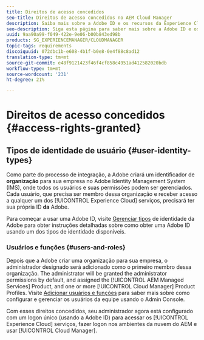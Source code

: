 ```yaml
---
title: Direitos de acesso concedidos
seo-title: Direitos de acesso concedidos no AEM Cloud Manager
description: Saiba mais sobre a Adobe ID e os recursos da Experience Cloud.
seo-description: Siga esta página para saber mais sobre a Adobe ID e os recursos da AEM Experience Cloud.
uuid: 9aa90a99-f049-422e-9e06-b00b843ed98b
products: SG_EXPERIENCEMANAGER/CLOUDMANAGER
topic-tags: requirements
discoiquuid: 072dbc1b-e608-4b1f-b0e8-0e4f88c8ad12
translation-type: tm+mt
source-git-commit: e48f9121423f46f4cf858c4951ad412582020bdb
workflow-type: tm+mt
source-wordcount: '231'
ht-degree: 21%

---
```



# Direitos de acesso concedidos {#access-rights-granted}

## Tipos de identidade de usuário {#user-identity-types}

Como parte do processo de integração, a Adobe criará um identificador de **organização** para sua empresa no Adobe Identity Management System (IMS), onde todos os usuários e suas permissões podem ser gerenciados. Cada usuário, que precisa ser membro dessa organização e receber acesso a qualquer um dos [!UICONTROL Experience Cloud] serviços, precisará ter sua própria ID **da** Adobe.

Para começar a usar uma Adobe ID, visite [Gerenciar tipos](https://helpx.adobe.com/enterprise/using/identity.html) de identidade da Adobe para obter instruções detalhadas sobre como obter uma Adobe ID usando um dos tipos de identidade disponíveis.

### Usuários e funções {#users-and-roles}

Depois que a Adobe criar uma organização para sua empresa, o administrador designado será adicionado como o primeiro membro dessa organização. The administrator will be granted the administrator permissions by default, and assigned the [!UICONTROL AEM Managed Services] Product, and one or more [!UICONTROL Cloud Manager] Product Profiles. Visite [Adicionar usuários e funções](setting-up-users-and-roles.md) para saber mais sobre como configurar e gerenciar os usuários da equipe usando o Admin Console.

Com esses direitos concedidos, seu administrador agora está configurado com um logon único (usando a Adobe ID) para acessar os [!UICONTROL Experience Cloud] serviços, fazer logon nos ambientes da nuvem do AEM e usar [!UICONTROL Cloud Manager].
